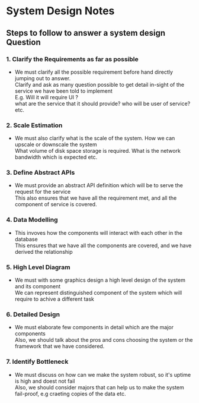 # System Design Notes

## Steps to follow to answer a system design Question

### 1. Clarify the Requirements as far as possible
- We must clarify all the possible requirement before hand directly jumping out to answer.<br/>
Clarify and ask as many question possible to get detail in-sight of the service we have been told to implement<br/>
E.g. Will it will require UI ? <br/>
what are the service that it should provide? who will be user of service? etc.

### 2. Scale Estimation
- We must also clarify what is the scale of the system. How we can upscale or downscale the system<br/>
What volume of disk space storage is required. What is the network bandwidth which is expected etc.

### 3. Define Abstract APIs
- We must provide an abstract API definition which will be to serve the request for the service<br/>
This also ensures that we have all the requirement met, and all the component of service is covered.

### 4. Data Modelling
- This invoves how the components will interact with each other in the database<br/>
This ensures that we have all the components are covered, and we have derived the relationship

### 5. High Level Diagram
- We must with some graphics design a high level design of the system and its component<br/>
We can represent distinguished component of the system which will require to achive a different task

### 6. Detailed Design
- We must elaborate few components in detail which are the major components<br/>
Also, we should talk about the pros and cons choosing the system or the framework that we have considered.

### 7. Identify Bottleneck
- We must discuss on how can we make the system robust, so it's uptime is high and doest not fail<br/>
Also, we should consider majors that can help us to make the system fail-proof, e.g craeting copies of the data etc.
